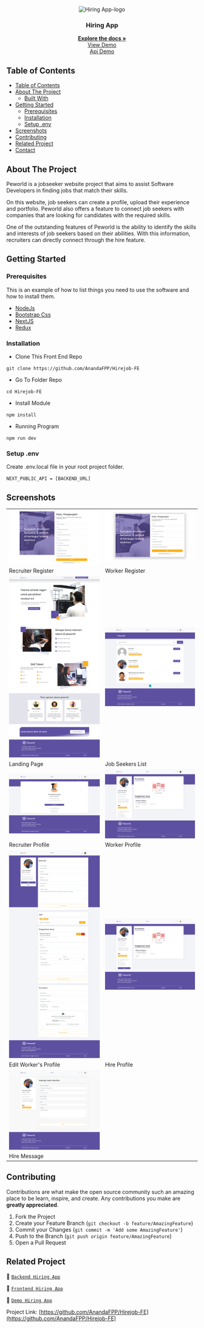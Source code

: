 <p align="center">
<div align="center">
  <img height="150" src="https://cdn.discordapp.com/attachments/1118733891738554480/1147830303457550416/Screenshot_120-removebg-preview.png" alt="Hiring App-logo" border="0"/>
</div>
  <h3 align="center">Hiring App</h3>
  <p align="center">
    <a href="https://github.com/AnandaFPP/Hirejob-FE"><strong>Explore the docs »</strong></a>
    <br />
    <a href="https://hirejob-fe-theta.vercel.app/">View Demo</a>
    <br />
    <a href="https://hirejob-be-ashy.vercel.app/">Api Demo</a>
  </p>
</p>

<!-- TABLE OF CONTENTS -->

## Table of Contents

- [Table of Contents](#table-of-contents)
- [About The Project](#about-the-project)
  - [Built With](#built-with)
- [Getting Started](#getting-started)
  - [Prerequisites](#prerequisites)
  - [Installation](#installation)
  - [Setup .env](#setup-env)
- [Screenshots](#screenshots)
- [Contributing](#contributing)
- [Related Project](#related-project)
- [Contact](#contact)

<!-- ABOUT THE PROJECT -->

## About The Project

Peworld is a jobseeker website project that aims to assist Software Developers in finding jobs that match their skills.

On this website, job seekers can create a profile, upload their experience and portfolio. Peworld also offers a feature to connect job seekers with companies that are looking for candidates with the required skills.

One of the outstanding features of Peworld is the ability to identify the skills and interests of job seekers based on their abilities. With this information, recruiters can directly connect through the hire feature.

<!-- GETTING STARTED -->

## Getting Started

### Prerequisites

This is an example of how to list things you need to use the software and how to install them.

- [NodeJs](https://nodejs.org/en/download/)
- [Bootstrap Css](https://getbootstrap.com/)
- [NextJS](https://nextjs.org/)
- [Redux](https://redux.js.org/)

### Installation

- Clone This Front End Repo

```
git clone https://github.com/AnandaFPP/Hirejob-FE
```

- Go To Folder Repo

```
cd Hirejob-FE
```

- Install Module

```
npm install
```

- Running Program

```
npm run dev
```

### Setup .env

Create .env.local file in your root project folder.

```
NEXT_PUBLIC_API = [BACKEND_URL]
```

<!-- ROADMAP -->

## Screenshots

<table>
 <tr>
    <td><img width="350px" src="/styles/assets/docs/recruiterregister.png"  border="0" border="0" alt="1" /></td>
    <td> <img width="350px" src="/styles/assets/docs/workerregister.png" \ border="0"  border="0"  border="0"  alt="2" /></td>
  </tr>
   <tr>
    <td>Recruiter Register</td>
    <td>Worker Register</td>
  </tr>
  
  <tr>
    <td><img width="350px" src="/styles/assets/docs/landingpage.png"  border="0" border="0" alt="1" /></td>
    <td> <img width="350px" src="/styles/assets/docs/homepage.png" \ border="0"  border="0"  border="0"  alt="2" /></td>
  </tr>
   <tr>
    <td>Landing Page</td>
    <td>Job Seekers List</td>
  </tr>

   <tr>
    <td><img width="350px" src="/styles/assets/docs/recruiterprofilepage.png"  border="0" border="0" alt="1" /></td>
    <td><img width="350px" src="/styles/assets/docs/workerprofile.png"  border="0" border="0" alt="1" /></td>
  </tr>
   <tr>
    <td>Recruiter Profile</td>
    <td>Worker Profile</td>
  </tr>

  <tr>
    <td><img width="350px" src="/styles/assets/docs/editworker.png"  border="0" border="0" alt="1" /></td>
    <td><img width="350px" src="/styles/assets/docs/workerdetail.png"  border="0" border="0" alt="1" /></td>
  </tr>
   <tr>
    <td>Edit Worker's Profile</td>
    <td>Hire Profile</td>
  </tr>

  <tr>
    <td><img width="350px" src="/styles/assets/docs/hiringpage.png"  border="0" border="0" alt="1" /></td>
  </tr>
   <tr>
    <td>Hire Message</td>
  </tr>

</table>
<!-- CONTRIBUTING -->

## Contributing

Contributions are what make the open source community such an amazing place to be learn, inspire, and create. Any contributions you make are **greatly appreciated**.

1. Fork the Project
2. Create your Feature Branch (`git checkout -b feature/AmazingFeature`)
3. Commit your Changes (`git commit -m 'Add some AmazingFeature'`)
4. Push to the Branch (`git push origin feature/AmazingFeature`)
5. Open a Pull Request

## Related Project

:rocket: [`Backend Hiring App`](https://github.com/AnandaFPP/Hirejob-BE)

:rocket: [`Frontend Hiring App`](https://github.com/AnandaFPP/Hirejob-FE)

:rocket: [`Demo Hiring App`](https://hirejob-fe-theta.vercel.app/)

Project Link: [https://github.com/AnandaFPP/Hirejob-FE](https://github.com/AnandaFPP/Hirejob-FE)